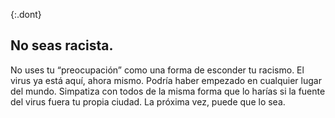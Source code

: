 {:.dont}
## No seas racista.

No uses tu “preocupación” como una forma de esconder tu racismo. El virus ya está aquí, ahora mismo. Podría haber empezado en cualquier lugar del mundo. Simpatiza con todos de la misma forma que lo harías si la fuente del virus fuera tu propia ciudad. La próxima vez, puede que lo sea.
